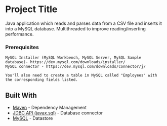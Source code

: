 # Project Title

Java application which reads and parses data from a CSV file and inserts it into a MySQL database. Multithreaded to improve reading/inserting performance.

### Prerequisites
```
MySQL Installer (MySQL Workbench, MySQL Server, MySQL Sample database)- https://dev.mysql.com/downloads/installer/ 
MySQL connector - https://dev.mysql.com/downloads/connector/j/

You'll also need to create a table in MySQL called "Employees" with the corresponding fields listed.

```
## Built With
* [Maven](https://maven.apache.org/) - Dependency Management
* [JDBC API (javax.sql)](https://docs.oracle.com/javase/8/docs/technotes/guides/jdbc/) - Database connector
* [MySQL](https://dev.mysql.com/downloads/installer/) - Datastore
